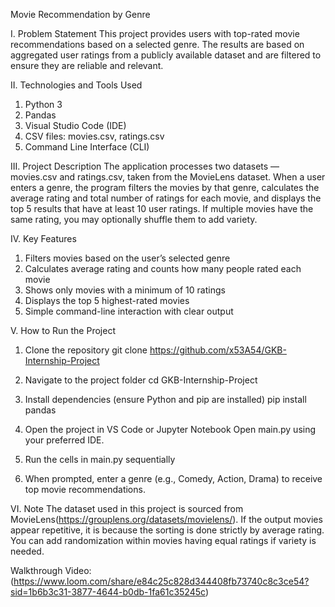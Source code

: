 Movie Recommendation by Genre

I. Problem Statement
This project provides users with top-rated movie recommendations based on a selected genre. The results are based on aggregated user ratings from a publicly available dataset and are filtered to ensure they are reliable and relevant.

II. Technologies and Tools Used

1. Python 3
2. Pandas
3. Visual Studio Code (IDE)
4. CSV files: movies.csv, ratings.csv
5. Command Line Interface (CLI)

III. Project Description
The application processes two datasets — movies.csv and ratings.csv, taken from the MovieLens dataset.
When a user enters a genre, the program filters the movies by that genre, calculates the average rating and total number of ratings for each movie, and displays the top 5 results that have at least 10 user ratings.
If multiple movies have the same rating, you may optionally shuffle them to add variety.

IV. Key Features

1. Filters movies based on the user’s selected genre
2. Calculates average rating and counts how many people rated each movie
3. Shows only movies with a minimum of 10 ratings
4. Displays the top 5 highest-rated movies
5. Simple command-line interaction with clear output

V. How to Run the Project

1. Clone the repository
   git clone <https://github.com/x53A54/GKB-Internship-Project>

2. Navigate to the project folder
   cd GKB-Internship-Project


3. Install dependencies (ensure Python and pip are installed)
   pip install pandas

4. Open the project in VS Code or Jupyter Notebook
   Open main.py using your preferred IDE.

5. Run the cells in main.py sequentially

6. When prompted, enter a genre (e.g., Comedy, Action, Drama) to receive top movie recommendations.

VI. Note
The dataset used in this project is sourced from MovieLens(https://grouplens.org/datasets/movielens/).
If the output movies appear repetitive, it is because the sorting is done strictly by average rating. You can add randomization within movies having equal ratings if variety is needed.

Walkthrough Video:(https://www.loom.com/share/e84c25c828d344408fb73740c8c3ce54?sid=1b6b3c31-3877-4644-b0db-1fa61c35245c)

